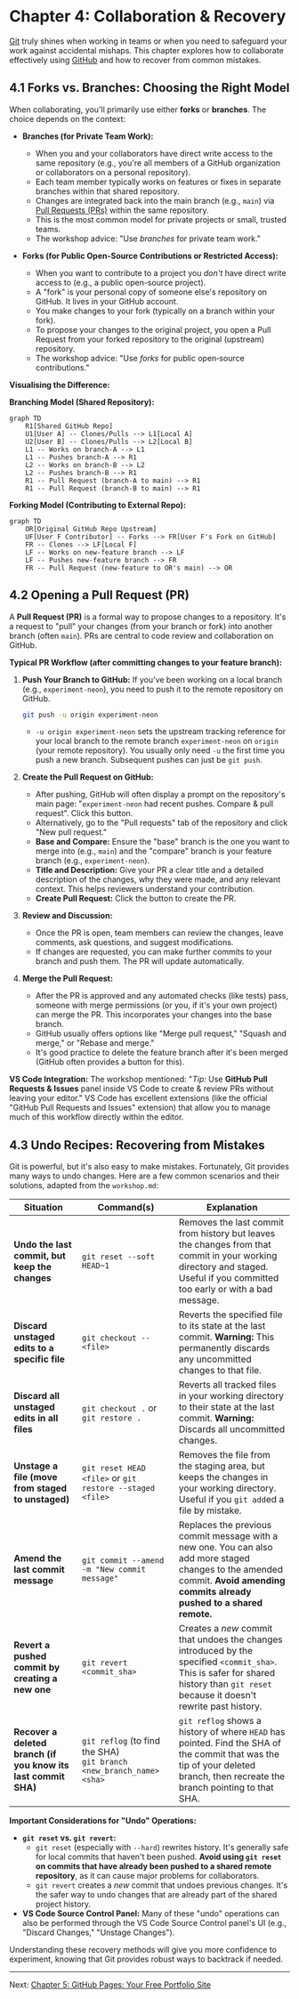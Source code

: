 # Chapter 4: Collaboration & Recovery

[Git](https://git-scm.com/) truly shines when working in teams or when you need to safeguard your work against accidental mishaps. This chapter explores how to collaborate effectively using [GitHub](https://github.com/) and how to recover from common mistakes.

## 4.1 Forks vs. Branches: Choosing the Right Model

When collaborating, you'll primarily use either **forks** or **branches**. The choice depends on the context:

*   **Branches (for Private Team Work):**
    *   When you and your collaborators have direct write access to the same repository (e.g., you're all members of a GitHub organization or collaborators on a personal repository).
    *   Each team member typically works on features or fixes in separate branches within that shared repository.
    *   Changes are integrated back into the main branch (e.g., `main`) via [Pull Requests (PRs)](./04_collaboration_recovery.md#42-opening-a-pull-request-pr) within the same repository.
    *   This is the most common model for private projects or small, trusted teams.
    *   The workshop advice: "Use *branches* for private team work."

*   **Forks (for Public Open-Source Contributions or Restricted Access):**
    *   When you want to contribute to a project you *don't* have direct write access to (e.g., a public open-source project).
    *   A "fork" is your personal copy of someone else's repository on GitHub. It lives in your GitHub account.
    *   You make changes to your fork (typically on a branch within your fork).
    *   To propose your changes to the original project, you open a Pull Request from your forked repository to the original (upstream) repository.
    *   The workshop advice: "Use *forks* for public open‑source contributions."

**Visualising the Difference:**

**Branching Model (Shared Repository):**

```mermaid
graph TD
    R1[Shared GitHub Repo]
    U1[User A] -- Clones/Pulls --> L1[Local A]
    U2[User B] -- Clones/Pulls --> L2[Local B]
    L1 -- Works on branch-A --> L1
    L1 -- Pushes branch-A --> R1
    L2 -- Works on branch-B --> L2
    L2 -- Pushes branch-B --> R1
    R1 -- Pull Request (branch-A to main) --> R1
    R1 -- Pull Request (branch-B to main) --> R1
```

**Forking Model (Contributing to External Repo):**

```mermaid
graph TD
    OR[Original GitHub Repo Upstream]
    UF[User F Contributor] -- Forks --> FR[User F's Fork on GitHub]
    FR -- Clones --> LF[Local F]
    LF -- Works on new-feature branch --> LF
    LF -- Pushes new-feature branch --> FR
    FR -- Pull Request (new-feature to OR's main) --> OR
```

## 4.2 Opening a Pull Request (PR)

A **Pull Request (PR)** is a formal way to propose changes to a repository. It's a request to "pull" your changes (from your branch or fork) into another branch (often `main`). PRs are central to code review and collaboration on GitHub.

**Typical PR Workflow (after committing changes to your feature branch):**

1.  **Push Your Branch to GitHub:**
    If you've been working on a local branch (e.g., `experiment-neon`), you need to push it to the remote repository on GitHub.
    ```bash
    git push -u origin experiment-neon
    ```
    *   `-u origin experiment-neon` sets the upstream tracking reference for your local branch to the remote branch `experiment-neon` on `origin` (your remote repository). You usually only need `-u` the first time you push a new branch. Subsequent pushes can just be `git push`.

2.  **Create the Pull Request on GitHub:**
    *   After pushing, GitHub will often display a prompt on the repository's main page: "`experiment-neon` had recent pushes. Compare & pull request". Click this button.
    *   Alternatively, go to the "Pull requests" tab of the repository and click "New pull request."
    *   **Base and Compare:** Ensure the "base" branch is the one you want to merge into (e.g., `main`) and the "compare" branch is your feature branch (e.g., `experiment-neon`).
    *   **Title and Description:** Give your PR a clear title and a detailed description of the changes, why they were made, and any relevant context. This helps reviewers understand your contribution.
    *   **Create Pull Request:** Click the button to create the PR.

3.  **Review and Discussion:**
    *   Once the PR is open, team members can review the changes, leave comments, ask questions, and suggest modifications.
    *   If changes are requested, you can make further commits to your branch and push them. The PR will update automatically.

4.  **Merge the Pull Request:**
    *   After the PR is approved and any automated checks (like tests) pass, someone with merge permissions (or you, if it's your own project) can merge the PR. This incorporates your changes into the base branch.
    *   GitHub usually offers options like "Merge pull request," "Squash and merge," or "Rebase and merge."
    *   It's good practice to delete the feature branch after it's been merged (GitHub often provides a button for this).

**VS Code Integration:**
The workshop mentioned: "*Tip:* Use **GitHub Pull Requests & Issues** panel inside VS Code to create & review PRs without leaving your editor." VS Code has excellent extensions (like the official "GitHub Pull Requests and Issues" extension) that allow you to manage much of this workflow directly within the editor.

## 4.3 Undo Recipes: Recovering from Mistakes

Git is powerful, but it's also easy to make mistakes. Fortunately, Git provides many ways to undo changes. Here are a few common scenarios and their solutions, adapted from the `workshop.md`:

| Situation                                       | Command(s)                                                                 | Explanation                                                                                                                               |
| ----------------------------------------------- | -------------------------------------------------------------------------- | ----------------------------------------------------------------------------------------------------------------------------------------- |
| **Undo the last commit, but keep the changes**  | `git reset --soft HEAD~1`                                                  | Removes the last commit from history but leaves the changes from that commit in your working directory and staged. Useful if you committed too early or with a bad message. |
| **Discard unstaged edits to a specific file**   | `git checkout -- <file>`                                                   | Reverts the specified file to its state at the last commit. **Warning:** This permanently discards any uncommitted changes to that file. |
| **Discard all unstaged edits in all files**     | `git checkout .` or `git restore .`                                        | Reverts all tracked files in your working directory to their state at the last commit. **Warning:** Discards all uncommitted changes.     |
| **Unstage a file (move from staged to unstaged)** | `git reset HEAD <file>` or `git restore --staged <file>`                 | Removes the file from the staging area, but keeps the changes in your working directory. Useful if you `git add`ed a file by mistake. |
| **Amend the last commit message**               | `git commit --amend -m "New commit message"`                               | Replaces the previous commit message with a new one. You can also add more staged changes to the amended commit. **Avoid amending commits already pushed to a shared remote.** |
| **Revert a pushed commit by creating a new one**| `git revert <commit_sha>`                                                  | Creates a *new* commit that undoes the changes introduced by the specified `<commit_sha>`. This is safer for shared history than `git reset` because it doesn't rewrite past history. |
| **Recover a deleted branch (if you know its last commit SHA)** | `git reflog` (to find the SHA)<br>`git branch <new_branch_name> <sha>` | `git reflog` shows a history of where `HEAD` has pointed. Find the SHA of the commit that was the tip of your deleted branch, then recreate the branch pointing to that SHA. |

**Important Considerations for "Undo" Operations:**

*   **`git reset` vs. `git revert`:**
    *   `git reset` (especially with `--hard`) rewrites history. It's generally safe for local commits that haven't been pushed. **Avoid using `git reset` on commits that have already been pushed to a shared remote repository**, as it can cause major problems for collaborators.
    *   `git revert` creates a *new* commit that undoes previous changes. It's the safer way to undo changes that are already part of the shared project history.
*   **VS Code Source Control Panel:** Many of these "undo" operations can also be performed through the VS Code Source Control panel's UI (e.g., "Discard Changes," "Unstage Changes").

Understanding these recovery methods will give you more confidence to experiment, knowing that Git provides robust ways to backtrack if needed.

---

Next: [Chapter 5: GitHub Pages: Your Free Portfolio Site](./05_github_pages.md)
